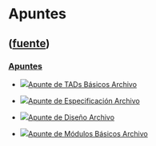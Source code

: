 # Apuntes
([fuente](https://campus.exactas.uba.ar/course/view.php?id=989&section=7))
---
### [Apuntes](https://campus.exactas.uba.ar/course/view.php?id=989&section=7)

  - [![ ](https://campus.exactas.uba.ar/theme/image.php/aardvark/core/1524752928/f/pdf-24)Apunte de TADs Básicos Archivo](https://campus.exactas.uba.ar/mod/resource/view.php?id=52893)

  - [![ ](https://campus.exactas.uba.ar/theme/image.php/aardvark/core/1524752928/f/pdf-24)Apunte de Especificación Archivo](https://campus.exactas.uba.ar/mod/resource/view.php?id=52894)

  - [![ ](https://campus.exactas.uba.ar/theme/image.php/aardvark/core/1524752928/f/pdf-24)Apunte de Diseño Archivo](https://campus.exactas.uba.ar/mod/resource/view.php?id=52895)

  - [![ ](https://campus.exactas.uba.ar/theme/image.php/aardvark/core/1524752928/f/pdf-24)Apunte de Módulos Básicos Archivo](https://campus.exactas.uba.ar/mod/resource/view.php?id=52896)

